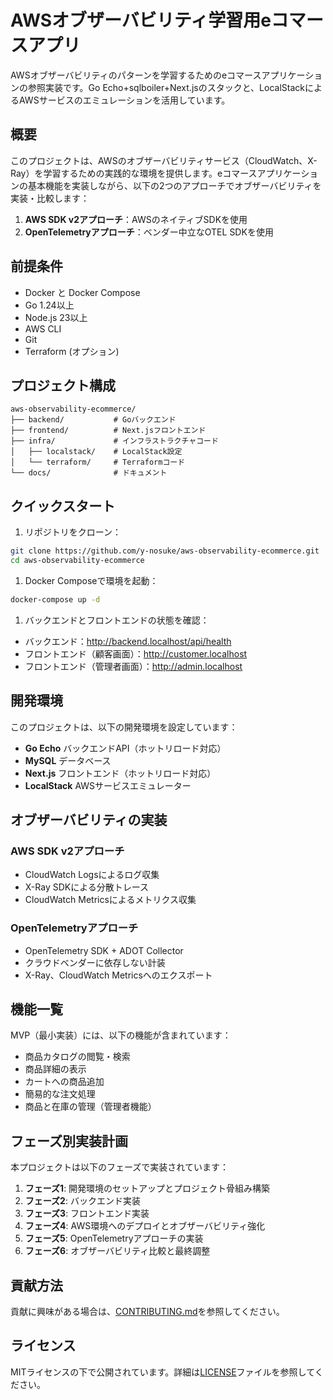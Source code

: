 # AWSオブザーバビリティ学習用eコマースアプリ

AWSオブザーバビリティのパターンを学習するためのeコマースアプリケーションの参照実装です。Go Echo+sqlboiler+Next.jsのスタックと、LocalStackによるAWSサービスのエミュレーションを活用しています。

## 概要

このプロジェクトは、AWSのオブザーバビリティサービス（CloudWatch、X-Ray）を学習するための実践的な環境を提供します。eコマースアプリケーションの基本機能を実装しながら、以下の2つのアプローチでオブザーバビリティを実装・比較します：

1. **AWS SDK v2アプローチ**：AWSのネイティブSDKを使用
2. **OpenTelemetryアプローチ**：ベンダー中立なOTEL SDKを使用

## 前提条件

- Docker と Docker Compose
- Go 1.24以上
- Node.js 23以上
- AWS CLI
- Git
- Terraform (オプション)

## プロジェクト構成

```text
aws-observability-ecommerce/
├── backend/           # Goバックエンド
├── frontend/          # Next.jsフロントエンド
├── infra/             # インフラストラクチャコード
│   ├── localstack/    # LocalStack設定
│   └── terraform/     # Terraformコード
└── docs/              # ドキュメント
```

## クイックスタート

1. リポジトリをクローン：

  ```bash
  git clone https://github.com/y-nosuke/aws-observability-ecommerce.git
  cd aws-observability-ecommerce
  ```

1. Docker Composeで環境を起動：

```bash
docker-compose up -d
```

1. バックエンドとフロントエンドの状態を確認：

- バックエンド：<http://backend.localhost/api/health>
- フロントエンド（顧客画面）：<http://customer.localhost>
- フロントエンド（管理者画面）：<http://admin.localhost>

## 開発環境

このプロジェクトは、以下の開発環境を設定しています：

- **Go Echo** バックエンドAPI（ホットリロード対応）
- **MySQL** データベース
- **Next.js** フロントエンド（ホットリロード対応）
- **LocalStack** AWSサービスエミュレーター

## オブザーバビリティの実装

### AWS SDK v2アプローチ

- CloudWatch Logsによるログ収集
- X-Ray SDKによる分散トレース
- CloudWatch Metricsによるメトリクス収集

### OpenTelemetryアプローチ

- OpenTelemetry SDK + ADOT Collector
- クラウドベンダーに依存しない計装
- X-Ray、CloudWatch Metricsへのエクスポート

## 機能一覧

MVP（最小実装）には、以下の機能が含まれています：

- 商品カタログの閲覧・検索
- 商品詳細の表示
- カートへの商品追加
- 簡易的な注文処理
- 商品と在庫の管理（管理者機能）

## フェーズ別実装計画

本プロジェクトは以下のフェーズで実装されています：

1. **フェーズ1**: 開発環境のセットアップとプロジェクト骨組み構築
2. **フェーズ2**: バックエンド実装
3. **フェーズ3**: フロントエンド実装
4. **フェーズ4**: AWS環境へのデプロイとオブザーバビリティ強化
5. **フェーズ5**: OpenTelemetryアプローチの実装
6. **フェーズ6**: オブザーバビリティ比較と最終調整

## 貢献方法

貢献に興味がある場合は、[CONTRIBUTING.md](CONTRIBUTING.md)を参照してください。

## ライセンス

MITライセンスの下で公開されています。詳細は[LICENSE](LICENSE)ファイルを参照してください。
